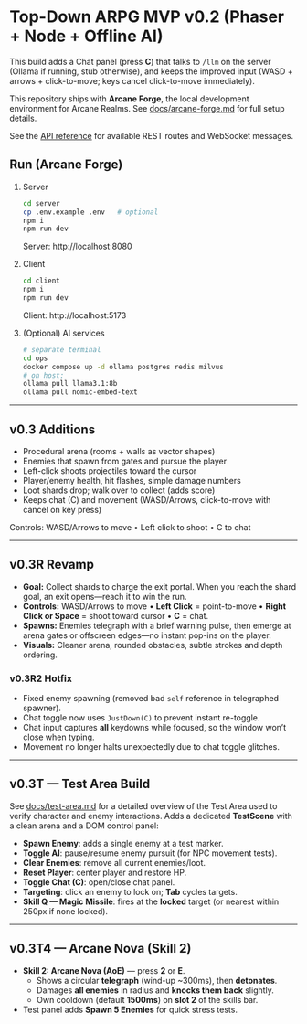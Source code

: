 # Top-Down ARPG MVP v0.2 (Phaser + Node + Offline AI)
This build adds a Chat panel (press **C**) that talks to `/llm` on the server (Ollama if running, stub otherwise),
and keeps the improved input (WASD + arrows + click-to-move; keys cancel click-to-move immediately).

This repository ships with **Arcane Forge**, the local development environment for Arcane Realms. See
[docs/arcane-forge.md](docs/arcane-forge.md) for full setup details.

See the [API reference](docs/API.md) for available REST routes and WebSocket messages.

## Run (Arcane Forge)
1) Server
   ```bash
   cd server
   cp .env.example .env   # optional
   npm i
   npm run dev
   ```
   Server: http://localhost:8080

2) Client
   ```bash
   cd client
   npm i
   npm run dev
   ```
   Client: http://localhost:5173

3) (Optional) AI services
   ```bash
   # separate terminal
   cd ops
   docker compose up -d ollama postgres redis milvus
   # on host:
   ollama pull llama3.1:8b
   ollama pull nomic-embed-text
   ```


---
## v0.3 Additions
- Procedural arena (rooms + walls as vector shapes)
- Enemies that spawn from gates and pursue the player
- Left-click shoots projectiles toward the cursor
- Player/enemy health, hit flashes, simple damage numbers
- Loot shards drop; walk over to collect (adds score)
- Keeps chat (C) and movement (WASD/Arrows, click-to-move with cancel on key press)

Controls: WASD/Arrows to move • Left click to shoot • C to chat


---
## v0.3R Revamp
- **Goal:** Collect shards to charge the exit portal. When you reach the shard goal, an exit opens—reach it to win the run.
- **Controls:** WASD/Arrows to move • **Left Click** = point-to-move • **Right Click or Space** = shoot toward cursor • **C** = chat.
- **Spawns:** Enemies telegraph with a brief warning pulse, then emerge at arena gates or offscreen edges—no instant pop-ins on the player.
- **Visuals:** Cleaner arena, rounded obstacles, subtle strokes and depth ordering.


### v0.3R2 Hotfix
- Fixed enemy spawning (removed bad `self` reference in telegraphed spawner).
- Chat toggle now uses `JustDown(C)` to prevent instant re-toggle.
- Chat input captures **all** keydowns while focused, so the window won’t close when typing.
- Movement no longer halts unexpectedly due to chat toggle glitches.



---
## v0.3T — Test Area Build
See [docs/test-area.md](docs/test-area.md) for a detailed overview of the Test Area used to verify character and enemy interactions.
Adds a dedicated **TestScene** with a clean arena and a DOM control panel:
- **Spawn Enemy**: adds a single enemy at a test marker.
- **Toggle AI**: pause/resume enemy pursuit (for NPC movement tests).
- **Clear Enemies**: remove all current enemies/loot.
- **Reset Player**: center player and restore HP.
- **Toggle Chat (C)**: open/close chat panel.
- **Targeting**: click an enemy to lock on; **Tab** cycles targets.
- **Skill Q — Magic Missile**: fires at the **locked** target (or nearest within 250px if none locked).


---
## v0.3T4 — Arcane Nova (Skill 2)
- **Skill 2: Arcane Nova (AoE)** — press **2** or **E**.
  - Shows a circular **telegraph** (wind-up ~300ms), then **detonates**.
  - Damages **all enemies** in radius and **knocks them back** slightly.
  - Own cooldown (default **1500ms**) on **slot 2** of the skills bar.
- Test panel adds **Spawn 5 Enemies** for quick stress tests.

